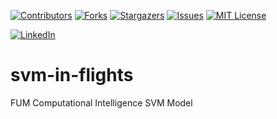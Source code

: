 <a name="readme-top"></a>


[![Contributors][contributors-shield]][contributors-url]
[![Forks][forks-shield]][forks-url]
[![Stargazers][stars-shield]][stars-url]
[![Issues][issues-shield]][issues-url]
[![MIT License][license-shield]][license-url]



[![LinkedIn][linkedin-shield]][javid-linkedin-url]

# svm-in-flights

FUM Computational Intelligence SVM Model

<!-- MARKDOWN LINKS & IMAGES -->
<!-- https://www.markdownguide.org/basic-syntax/#reference-style-links -->
<!-- https://ileriayo.github.io/markdown-badges/ -->

<!-- Contributors -->
[contributors-shield]: https://img.shields.io/github/contributors/javidchaji/FUM-Computational-Intelligence-SVM-Model.svg?style=for-the-badge

[contributors-url]: https://github.com/javidchaji/FUM-Computational-Intelligence-SVM-Model/graphs/contributors

<!-- Forks -->
[forks-shield]: https://img.shields.io/github/forks/javidchaji/FUM-Computational-Intelligence-SVM-Model.svg?style=for-the-badge

[forks-url]: https://github.com/javidchaji/FUM-Computational-Intelligence-SVM-Model/network/members


<!-- Stars -->
[stars-shield]: https://img.shields.io/github/stars/javidchaji/FUM-Computational-Intelligence-SVM-Model.svg?style=for-the-badge

[stars-url]: https://github.com/javidchaji/FUM-Computational-Intelligence-SVM-Model/stargazers


<!-- Issues -->
[issues-shield]: https://img.shields.io/github/issues/javidchaji/FUM-Web-Programming-Hotel-Search-UI.svg?style=for-the-badge

[issues-url]: https://github.com/javidchaji/FUM-Web-Programming-Hotel-Search-UI/issues


<!-- License -->
[license-shield]: https://img.shields.io/github/license/javidchaji/FUM-Web-Programming-Hotel-Search-UI.svg?style=for-the-badge

[license-url]: https://github.com/javidchaji/FUM-Web-Programming-Hotel-Search-UI/blob/master/LICENSE


<!-- Linkedin -->
[linkedin-shield]: https://img.shields.io/badge/linkedin-%230077B5.svg?style=for-the-badge&logo=linkedin&logoColor=white

[javid-linkedin-url]: https://linkedin.com/in/javidchaji

